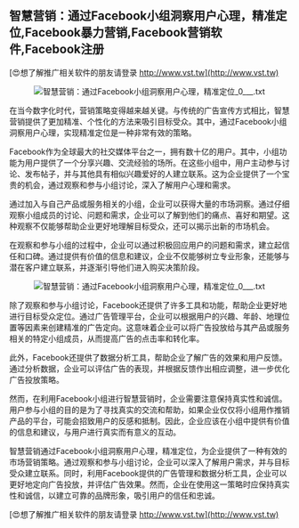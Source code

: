 ## **智慧营销：通过Facebook小组洞察用户心理，精准定位,Facebook暴力营销,Facebook营销软件,Facebook注册**

[😍想了解推广相关软件的朋友请登录 http://www.vst.tw](http://www.vst.tw)

 <center><img src="https://vst.tw/MP4/tuiguang/png/6.png" alt="智慧营销：通过Facebook小组洞察用户心理，精准定位_0___.txt"></center>

在当今数字化时代，营销策略变得越来越关键。与传统的广告宣传方式相比，智慧营销提供了更加精准、个性化的方法来吸引目标受众。其中，通过Facebook小组洞察用户心理，实现精准定位是一种非常有效的策略。

Facebook作为全球最大的社交媒体平台之一，拥有数十亿的用户。其中，小组功能为用户提供了一个分享兴趣、交流经验的场所。在这些小组中，用户主动参与讨论、发布帖子，并与其他具有相似兴趣爱好的人建立联系。这为企业提供了一个宝贵的机会，通过观察和参与小组讨论，深入了解用户心理和需求。

通过加入与自己产品或服务相关的小组，企业可以获得大量的市场洞察。通过仔细观察小组成员的讨论、问题和需求，企业可以了解到他们的痛点、喜好和期望。这种观察不仅能够帮助企业更好地理解目标受众，还可以揭示出新的市场机会。

在观察和参与小组的过程中，企业可以通过积极回应用户的问题和需求，建立起信任和口碑。通过提供有价值的信息和建议，企业不仅能够树立专业形象，还能够与潜在客户建立联系，并逐渐引导他们进入购买决策阶段。

 <center><img src="https://vst.tw/MP4/tuiguang/png/3.png" alt="智慧营销：通过Facebook小组洞察用户心理，精准定位_0___.txt"></center>

除了观察和参与小组讨论，Facebook还提供了许多工具和功能，帮助企业更好地进行目标受众定位。通过广告管理平台，企业可以根据用户的兴趣、年龄、地理位置等因素来创建精准的广告定向。这意味着企业可以将广告投放给与其产品或服务相关的特定小组成员，从而提高广告的点击率和转化率。

此外，Facebook还提供了数据分析工具，帮助企业了解广告的效果和用户反馈。通过分析数据，企业可以评估广告的表现，并根据反馈作出相应调整，进一步优化广告投放策略。

然而，在利用Facebook小组进行智慧营销时，企业需要注意保持真实性和诚信。用户参与小组的目的是为了寻找真实的交流和帮助，如果企业仅仅将小组用作推销产品的平台，可能会招致用户的反感和抵制。因此，企业应该在小组中提供有价值的信息和建议，与用户进行真实而有意义的互动。

智慧营销通过Facebook小组洞察用户心理，精准定位，为企业提供了一种有效的市场营销策略。通过观察和参与小组讨论，企业可以深入了解用户需求，并与目标受众建立联系。同时，利用Facebook提供的广告管理和数据分析工具，企业可以更好地定向广告投放，并评估广告效果。然而，企业在使用这一策略时应保持真实性和诚信，以建立可靠的品牌形象，吸引用户的信任和忠诚。

[😍想了解推广相关软件的朋友请登录 http://www.vst.tw](http://www.vst.tw)



